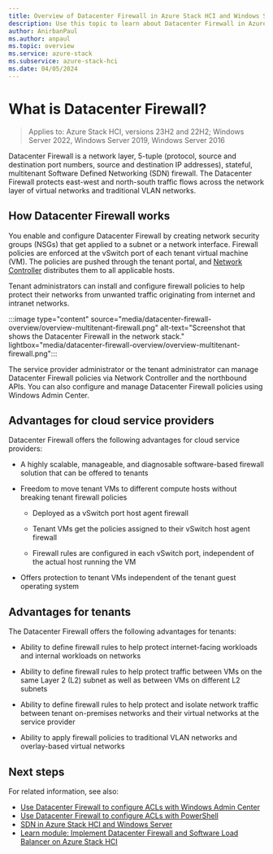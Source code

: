 ```yaml
---
title: Overview of Datacenter Firewall in Azure Stack HCI and Windows Server
description: Use this topic to learn about Datacenter Firewall in Azure Stack HCI and Windows Server.
author: AnirbanPaul
ms.author: anpaul
ms.topic: overview
ms.service: azure-stack
ms.subservice: azure-stack-hci
ms.date: 04/05/2024
---
```


# What is Datacenter Firewall?

> Applies to: Azure Stack HCI, versions 23H2 and 22H2; Windows Server 2022, Windows Server 2019, Windows Server 2016

Datacenter Firewall is a network layer, 5-tuple (protocol, source and destination port numbers, source and destination IP addresses), stateful, multitenant Software Defined Networking (SDN) firewall. The Datacenter Firewall protects east-west and north-south traffic flows across the network layer of virtual networks and traditional VLAN networks.

## How Datacenter Firewall works

You enable and configure Datacenter Firewall by creating network security groups (NSGs) that get applied to a subnet or a network interface. Firewall policies are enforced at the vSwitch port of each tenant virtual machine (VM). The policies are pushed through the tenant portal, and [Network Controller](network-controller-overview.md) distributes them to all applicable hosts. <!--update the network controller overview link if needed-->

Tenant administrators can install and configure firewall policies to help protect their networks from unwanted traffic originating from internet and intranet networks.

:::image type="content" source="media/datacenter-firewall-overview/overview-multitenant-firewall.png" alt-text="Screenshot that shows the Datacenter Firewall in the network stack." lightbox="media/datacenter-firewall-overview/overview-multitenant-firewall.png":::

The service provider administrator or the tenant administrator can manage Datacenter Firewall policies via Network Controller and the northbound APIs. You can also configure and manage Datacenter Firewall policies using Windows Admin Center.

## Advantages for cloud service providers

Datacenter Firewall offers the following advantages for cloud service providers:

- A highly scalable, manageable, and diagnosable software-based firewall solution that can be offered to tenants

- Freedom to move tenant VMs to different compute hosts without breaking tenant firewall policies

    - Deployed as a vSwitch port host agent firewall

    - Tenant VMs get the policies assigned to their vSwitch host agent firewall

    - Firewall rules are configured in each vSwitch port, independent of the actual host running the VM

- Offers protection to tenant VMs independent of the tenant guest operating system

## Advantages for tenants

The Datacenter Firewall offers the following advantages for tenants:

- Ability to define firewall rules to help protect internet-facing workloads and internal workloads on networks

- Ability to define firewall rules to help protect traffic between VMs on the same Layer 2 (L2) subnet as well as between VMs on different L2 subnets

- Ability to define firewall rules to help protect and isolate network traffic between tenant on-premises networks and their virtual networks at the service provider

- Ability to apply firewall policies to traditional VLAN networks and overlay-based virtual networks

## Next steps

For related information, see also:

- [Use Datacenter Firewall to configure ACLs with Windows Admin Center](../manage/use-datacenter-firewall-windows-admin-center.md)
- [Use Datacenter Firewall to configure ACLs with PowerShell](../manage/use-datacenter-firewall-powershell.md)
- [SDN in Azure Stack HCI and Windows Server](software-defined-networking-23h2.md)
- [Learn module: Implement Datacenter Firewall and Software Load Balancer on Azure Stack HCI](/training/modules/implement-firewall-load-balancer/)
